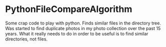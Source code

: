 # PythonFileCompareAlgorithm
Some crap code  to play with python.  Finds similar files in the directory tree.
Was started to find duplicate photos in my photo collection over the past 15 years.
What it really needs to do in order to be useful is to find similar directories, not files.
